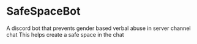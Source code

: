 # SafeSpaceBot

A discord bot that prevents gender based verbal abuse in server channel chat
This helps create a safe space in the chat
